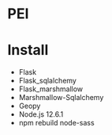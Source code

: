 # PEI


# Install

* Flask
* Flask_sqlalchemy
* Flask_marshmallow
* Marshmallow-Sqlalchemy
* Geopy
* Node.js 12.6.1
* npm rebuild node-sass
